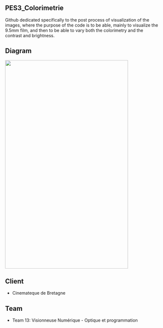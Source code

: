 ## PES3_Colorimetrie

Github dedicated specifically to the post process of visualization of the images, where the purpose of the code is to be able, mainly to visualize the 9.5mm film, and then to be able to vary both the colorimetry and the contrast and brightness. 

## Diagram

<img src="./media/Diagram.png" width="400" height="680">

## Client

 - Cinemateque de Bretagne

## Team

 - Team 13: Visionneuse Numérique - Optique et programmation